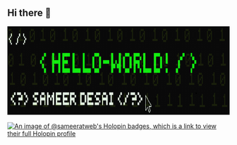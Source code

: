 ## Hi there 👋

<img src="img.png" alt="Description of the image" width="1000" height="200">
<!-- ![Visitor Count](https://profile-counter.glitch.me/{Sameeratweb}/count.svg) -->
<!-- <p align="left"> <img src="https://komarev.com/ghpvc/?username=Sameeratweb&label=Profile%20views&color=0e75b6&style=flat" /> </p> -->







<!--
**Sameeratweb/Sameeratweb** is a ✨ _special_ ✨ repository because its `README.md` (this file) appears on your GitHub profile.

Here are some ideas to get you started:

- 🔭 I’m currently working on ...
- 🌱 I’m currently learning how to code
- 👯 I’m looking to collaborate on ...
- 🤔 I’m looking for help with ...
- 💬 Ask me about ...
- 📫 How to reach me: ...
- 😄 Pronouns: He/Him
- ⚡ Fun fact: ...
-->
[![An image of @sameeratweb's Holopin badges, which is a link to view their full Holopin profile](https://holopin.me/sameeratweb)](https://holopin.io/@sameeratweb)
